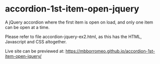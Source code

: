 # accordion-1st-item-open-jquery
A jQuery accordion where the first item is open on load, and only one item can be open at a time.

Please refer to file accordion-jquery-ex2.html, as this has the HTML, Javascript and CSS altogether.

Live site can be previewed at:
https://mbborromeo.github.io/accordion-1st-item-open-jquery/

